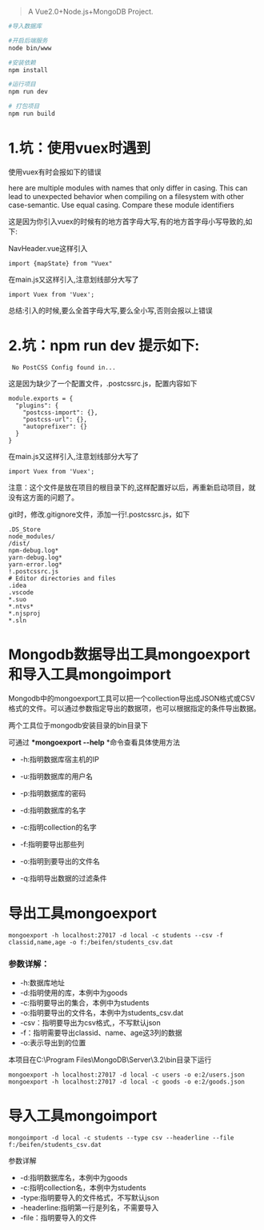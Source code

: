 
> A Vue2.0+Node.js+MongoDB Project.

``` bash
#导入数据库

#开启后端服务
node bin/www

#安装依赖
npm install

#运行项目
npm run dev

# 打包项目
npm run build

```


# 1.坑：使用vuex时遇到

使用vuex有时会报如下的错误

here are multiple modules with names that only differ in casing.
This can lead to unexpected behavior when compiling on a filesystem with other case-semantic.
Use equal casing. Compare these module identifiers



这是因为你引入vuex的时候有的地方首字母大写,有的地方首字母小写导致的,如下:

NavHeader.vue这样引入

```
import {mapState} from "Vuex"
```

在main.js又这样引入,注意划线部分大写了

```
import Vuex from 'Vuex';
```

总结:引入的时候,要么全首字母大写,要么全小写,否则会报以上错误

# 2.坑：npm run dev 提示如下:

```
 No PostCSS Config found in...
```

这是因为缺少了一个配置文件，.postcssrc.js，配置内容如下

```
module.exports = {
  "plugins": {
    "postcss-import": {},
    "postcss-url": {},
    "autoprefixer": {}
  }
}
```

在main.js又这样引入,注意划线部分大写了

```
import Vuex from 'Vuex';
```

注意：这个文件是放在项目的根目录下的,这样配置好以后，再重新启动项目，就没有这方面的问题了。

git时，修改.gitignore文件，添加一行!.postcssrc.js，如下

```
.DS_Store
node_modules/
/dist/
npm-debug.log*
yarn-debug.log*
yarn-error.log*
!.postcssrc.js
# Editor directories and files
.idea
.vscode
*.suo
*.ntvs*
*.njsproj
*.sln
```

# Mongodb数据导出工具mongoexport和导入工具mongoimport

Mongodb中的mongoexport工具可以把一个collection导出成JSON格式或CSV格式的文件。可以通过参数指定导出的数据项，也可以根据指定的条件导出数据。

两个工具位于mongodb安装目录的bin目录下

可通过 **\*mongoexport --help** *命令查看具体使用方法



- -h:指明数据库宿主机的IP

- -u:指明数据库的用户名

- -p:指明数据库的密码

- -d:指明数据库的名字

- -c:指明collection的名字

- -f:指明要导出那些列

- -o:指明到要导出的文件名

- -q:指明导出数据的过滤条件



# 导出工具mongoexport

```
mongoexport -h localhost:27017 -d local -c students --csv -f classid,name,age -o f:/beifen/students_csv.dat 
```

### 参数详解：

- -h:数据库地址
- -d:指明使用的库，本例中为goods
- -c:指明要导出的集合，本例中为students
- -o:指明要导出的文件名，本例中为students_csv.dat
- -csv：指明要导出为csv格式,，不写默认json
- -f：指明需要导出classid、name、age这3列的数据
- -o:表示导出到的位置

本项目在C:\Program Files\MongoDB\Server\3.2\bin目录下运行

```
mongoexport -h localhost:27017 -d local -c users -o e:2/users.json
mongoexport -h localhost:27017 -d local -c goods -o e:2/goods.json
```

# 导入工具mongoimport

```
mongoimport -d local -c students --type csv --headerline --file f:/beifen/students_csv.dat   
```

参数详解

- -d:指明数据库名，本例中为goods
- -c:指明collection名，本例中为students
- -type:指明要导入的文件格式，不写默认json
- -headerline:指明第一行是列名，不需要导入
- -file：指明要导入的文件
